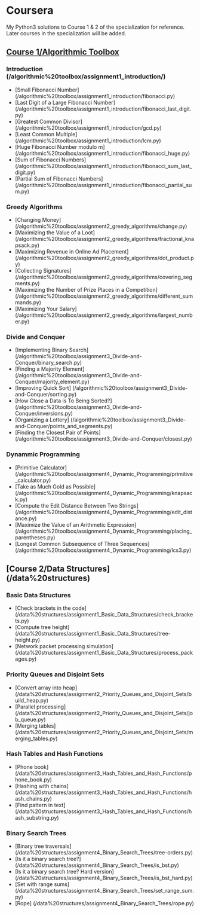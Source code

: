 # Coursera
My Python3 solutions to Course 1 & 2 of the specialization for reference. Later courses in the specialization will be added.

## [Course 1/Algorithmic Toolbox](/algorithmic%20toolbox/)

### Introduction (/algorithmic%20toolbox/assignment1_introduction/)

- [Small Fibonacci Number] (/algorithmic%20toolbox/assignment1_introduction/fibonacci.py)
- [Last Digit of a Large Fibonacci Number] (/algorithmic%20toolbox/assignment1_introduction/fibonacci_last_digit.py)
- [Greatest Common Divisor] (/algorithmic%20toolbox/assignment1_introduction/gcd.py)
- [Least Common Multiple] (/algorithmic%20toolbox/assignment1_introduction/lcm.py)
- [Huge Fibonacci Number modulo m] (/algorithmic%20toolbox/assignment1_introduction/fibonacci_huge.py)
- [Sum of Fibonacci Numbers] (/algorithmic%20toolbox/assignment1_introduction/fibonacci_sum_last_digit.py)
- [Partial Sum of Fibonacci Numbers] (/algorithmic%20toolbox/assignment1_introduction/fibonacci_partial_sum.py)

### Greedy Algorithms

- [Changing Money] (/algorithmic%20toolbox/assignment2_greedy_algorithms/change.py)
- [Maximizing the Value of a Loot] (/algorithmic%20toolbox/assignment2_greedy_algorithms/fractional_knapsack.py)
- [Maximizing Revenue in Online Ad Placement] (/algorithmic%20toolbox/assignment2_greedy_algorithms/dot_product.py)
- [Collecting Signatures] (/algorithmic%20toolbox/assignment2_greedy_algorithms/covering_segments.py)
- [Maximizing the Number of Prize Places in a Competition] (/algorithmic%20toolbox/assignment2_greedy_algorithms/different_summands.py)
- [Maximizing Your Salary] (/algorithmic%20toolbox/assignment2_greedy_algorithms/largest_number.py)

### Divide and Conquer

- [Implementing Binary Search] (/algorithmic%20toolbox/assignment3_Divide-and-Conquer/binary_search.py)
- [Finding a Majority Element] (/algorithmic%20toolbox/assignment3_Divide-and-Conquer/majority_element.py)
- [Improving Quick Sort] (/algorithmic%20toolbox/assignment3_Divide-and-Conquer/sorting.py)
- [How Close a Data is To Being Sorted?] (/algorithmic%20toolbox/assignment3_Divide-and-Conquer/inversions.py)
- [Organizing a Lottery] (/algorithmic%20toolbox/assignment3_Divide-and-Conquer/points_and_segments.py)
- [Finding the Closest Pair of Points] (/algorithmic%20toolbox/assignment3_Divide-and-Conquer/closest.py)

### Dynammic Programming

- [Primitive Calculator] (/algorithmic%20toolbox/assignment4_Dynamic_Programming/primitive_calculator.py)
- [Take as Much Gold as Possible] (/algorithmic%20toolbox/assignment4_Dynamic_Programming/knapsack.py)
- [Compute the Edit Distance Between Two Strings] (/algorithmic%20toolbox/assignment4_Dynamic_Programming/edit_distance.py)
- [Maximize the Value of an Arithmetic Expression] (/algorithmic%20toolbox/assignment4_Dynamic_Programming/placing_parentheses.py)
- [Longest Common Subsequence of Three Sequences] (/algorithmic%20toolbox/assignment4_Dynamic_Programming/lcs3.py)

## [Course 2/Data Structures] (/data%20structures)

### Basic Data Structures

- [Check brackets in the code] (/data%20structures/assignment1_Basic_Data_Structures/check_brackets.py)
- [Compute tree height] (/data%20structures/assignment1_Basic_Data_Structures/tree-height.py)
- [Network packet processing simulation] (/data%20structures/assignment1_Basic_Data_Structures/process_packages.py)

### Priority Queues and Disjoint Sets

- [Convert array into heap] (/data%20structures/assignment2_Priority_Queues_and_Disjoint_Sets/build_heap.py)
- [Parallel processing] (/data%20structures/assignment2_Priority_Queues_and_Disjoint_Sets/job_queue.py)
- [Merging tables] (/data%20structures/assignment2_Priority_Queues_and_Disjoint_Sets/merging_tables.py)

### Hash Tables and Hash Functions 

- [Phone book] (/data%20structures/assignment3_Hash_Tables_and_Hash_Functions/phone_book.py)
- [Hashing with chains] (/data%20structures/assignment3_Hash_Tables_and_Hash_Functions/hash_chains.py)
- [Find pattern in text] (/data%20structures/assignment3_Hash_Tables_and_Hash_Functions/hash_substring.py)

### Binary Search Trees

- [Binary tree traversals] (/data%20structures/assignment4_Binary_Search_Trees/tree-orders.py)
- [Is it a binary search tree?] (/data%20structures/assignment4_Binary_Search_Trees/is_bst.py)
- [Is it a binary search tree? Hard version] (/data%20structures/assignment4_Binary_Search_Trees/is_bst_hard.py)
- [Set with range sums] (/data%20structures/assignment4_Binary_Search_Trees/set_range_sum.py)
- [Rope] (/data%20structures/assignment4_Binary_Search_Trees/rope.py)